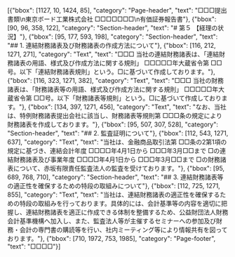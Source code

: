 [{"bbox": [1127, 10, 1424, 85], "category": "Page-header", "text": "□□□提出書類\n東京ボード工業株式会社 □□□□□□□\n有価証券報告書"}, {"bbox": [90, 96, 358, 122], "category": "Section-header", "text": "# 第５ 【経理の状況】"}, {"bbox": [95, 177, 593, 198], "category": "Section-header", "text": "## 1. 連結財務諸表及び財務諸表の作成方法について"}, {"bbox": [116, 212, 1271, 271], "category": "Text", "text": "□□□ 当社の連結財務諸表は、「連結財務諸表の用語、様式及び作成方法に関する規則」 □□□□□年大蔵省令第 □□号。以下「連結財務諸表規則」という。□に基づいて作成しております。"}, {"bbox": [116, 323, 1271, 382], "category": "Text", "text": "□□□ 当社の財務諸表は、「財務諸表等の用語、様式及び作成方法に関する規則」 □□□□□年大蔵省令第 □□号。以下「財務諸表等規則」という。□に基づいて作成しております。"}, {"bbox": [134, 397, 1271, 456], "category": "Text", "text": "なお、当社は、特例財務諸表提出会社に該当し、財務諸表等規則第 □□□条の規定により財務諸表を作成しております。"}, {"bbox": [95, 507, 307, 528], "category": "Section-header", "text": "## 2. 監査証明について"}, {"bbox": [112, 543, 1271, 637], "category": "Text", "text": "当社は、金融商品取引法第 □□条の2第1項の規定に基づき、連結会計年度 □□□□年4月1日から □□□年3月□□まで □の連結財務諸表及び事業年度 □□□□年4月1日から □□□年3月□□まで □の財務諸表について、赤坂有限責任監査法人の監査を受けております。"}, {"bbox": [95, 689, 768, 710], "category": "Section-header", "text": "## 3. 連結財務諸表等の適正性を確保するための特段の取組みについて"}, {"bbox": [112, 725, 1271, 855], "category": "Text", "text": "当社は、連結財務諸表の適正性を確保するための特段の取組みを行っております。具体的には、会計基準等の内容を適切に把握し、連結財務諸表を適正に作成できる体制を整備するため、公益財団法人財務会計基準機構へ加入し、また、監査法人等が主催するセミナーへの参加及び財務・会計の専門書の購読等を行い、社内ミーティング等により情報共有を図っております。"}, {"bbox": [710, 1972, 753, 1985], "category": "Page-footer", "text": "□□□□"}]